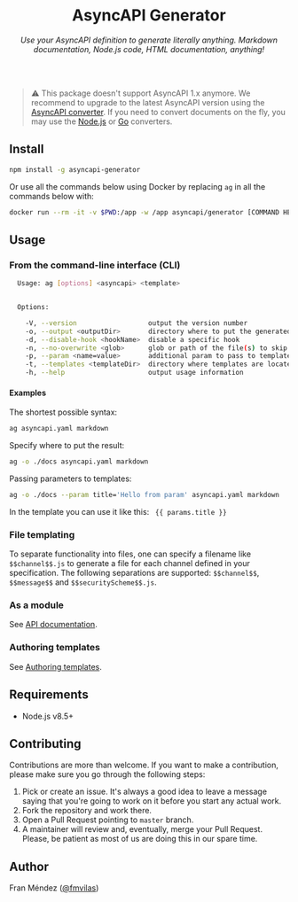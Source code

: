 <h1 align="center">AsyncAPI Generator</h1>
<p align="center">
  <em>Use your AsyncAPI definition to generate literally anything. Markdown documentation, Node.js code, HTML documentation, anything!</em>
</p>
<br><br>

> :warning: This package doesn't support AsyncAPI 1.x anymore. We recommend to upgrade to the latest AsyncAPI version using the [AsyncAPI converter](https://github.com/asyncapi/converter). If you need to convert documents on the fly, you may use the [Node.js](https://github.com/asyncapi/converter) or [Go](https://github.com/asyncapi/converter-go) converters.

## Install

```bash
npm install -g asyncapi-generator
```

Or use all the commands below using Docker by replacing `ag` in all the commands below with:

```bash
docker run --rm -it -v $PWD:/app -w /app asyncapi/generator [COMMAND HERE]
```

## Usage

### From the command-line interface (CLI)

```bash
  Usage: ag [options] <asyncapi> <template>


  Options:

    -V, --version                  output the version number
    -o, --output <outputDir>       directory where to put the generated files (defaults to current directory) (default: /Users/fmvilas/www/asyncapi-generator)
    -d, --disable-hook <hookName>  disable a specific hook
    -n, --no-overwrite <glob>      glob or path of the file(s) to skip when regenerating
    -p, --param <name=value>       additional param to pass to templates
    -t, --templates <templateDir>  directory where templates are located (defaults to internal templates directory) (default: null)
    -h, --help                     output usage information
```

#### Examples

The shortest possible syntax:
```bash
ag asyncapi.yaml markdown
```

Specify where to put the result:
```bash
ag -o ./docs asyncapi.yaml markdown
```

Passing parameters to templates:
```bash
ag -o ./docs --param title='Hello from param' asyncapi.yaml markdown
```
In the template you can use it like this: ` {{ params.title }}`

### File templating
To separate functionality into files, one can specify a filename like `$$channel$$.js` to generate a file for each channel defined in your specification. The following separations are supported: `$$channel$$`, `$$message$$` and `$$securityScheme$$.js`.


### As a module

See [API documentation](API.md).

### Authoring templates

See [Authoring templates](AUTHORING.md).

## Requirements

* Node.js v8.5+

## Contributing

Contributions are more than welcome. If you want to make a contribution, please make sure you go through the following steps:

1. Pick or create an issue. It's always a good idea to leave a message saying that you're going to work on it before you start any actual work.
2. Fork the repository and work there.
3. Open a Pull Request pointing to `master` branch.
4. A maintainer will review and, eventually, merge your Pull Request. Please, be patient as most of us are doing this in our spare time.

## Author

Fran Méndez ([@fmvilas](http://twitter.com/fmvilas))
